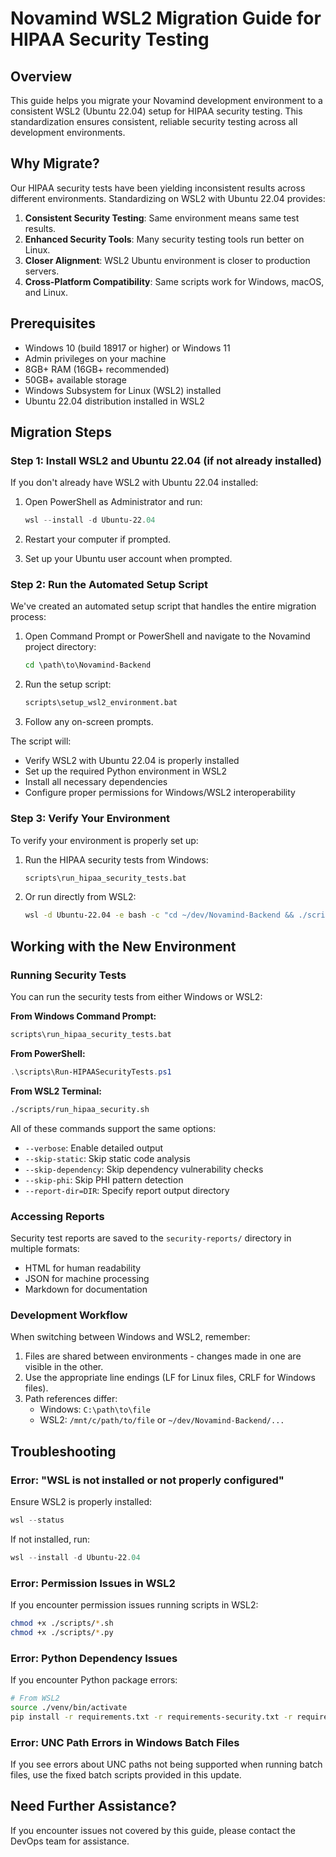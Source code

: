 # Novamind WSL2 Migration Guide for HIPAA Security Testing

## Overview

This guide helps you migrate your Novamind development environment to a consistent WSL2 (Ubuntu 22.04) setup for HIPAA security testing. This standardization ensures consistent, reliable security testing across all development environments.

## Why Migrate?

Our HIPAA security tests have been yielding inconsistent results across different environments. Standardizing on WSL2 with Ubuntu 22.04 provides:

1. **Consistent Security Testing**: Same environment means same test results.
2. **Enhanced Security Tools**: Many security testing tools run better on Linux.
3. **Closer Alignment**: WSL2 Ubuntu environment is closer to production servers.
4. **Cross-Platform Compatibility**: Same scripts work for Windows, macOS, and Linux.

## Prerequisites

- Windows 10 (build 18917 or higher) or Windows 11
- Admin privileges on your machine
- 8GB+ RAM (16GB+ recommended)
- 50GB+ available storage
- Windows Subsystem for Linux (WSL2) installed 
- Ubuntu 22.04 distribution installed in WSL2

## Migration Steps

### Step 1: Install WSL2 and Ubuntu 22.04 (if not already installed)

If you don't already have WSL2 with Ubuntu 22.04 installed:

1. Open PowerShell as Administrator and run:
   ```powershell
   wsl --install -d Ubuntu-22.04
   ```

2. Restart your computer if prompted.

3. Set up your Ubuntu user account when prompted.

### Step 2: Run the Automated Setup Script

We've created an automated setup script that handles the entire migration process:

1. Open Command Prompt or PowerShell and navigate to the Novamind project directory:
   ```cmd
   cd \path\to\Novamind-Backend
   ```

2. Run the setup script:
   ```cmd
   scripts\setup_wsl2_environment.bat
   ```

3. Follow any on-screen prompts.

The script will:
- Verify WSL2 with Ubuntu 22.04 is properly installed
- Set up the required Python environment in WSL2
- Install all necessary dependencies
- Configure proper permissions for Windows/WSL2 interoperability

### Step 3: Verify Your Environment

To verify your environment is properly set up:

1. Run the HIPAA security tests from Windows:
   ```cmd
   scripts\run_hipaa_security_tests.bat
   ```

2. Or run directly from WSL2:
   ```bash
   wsl -d Ubuntu-22.04 -e bash -c "cd ~/dev/Novamind-Backend && ./scripts/run_hipaa_security.sh"
   ```

## Working with the New Environment

### Running Security Tests

You can run the security tests from either Windows or WSL2:

**From Windows Command Prompt:**
```cmd
scripts\run_hipaa_security_tests.bat
```

**From PowerShell:**
```powershell
.\scripts\Run-HIPAASecurityTests.ps1
```

**From WSL2 Terminal:**
```bash
./scripts/run_hipaa_security.sh
```

All of these commands support the same options:
- `--verbose`: Enable detailed output
- `--skip-static`: Skip static code analysis
- `--skip-dependency`: Skip dependency vulnerability checks
- `--skip-phi`: Skip PHI pattern detection
- `--report-dir=DIR`: Specify report output directory

### Accessing Reports

Security test reports are saved to the `security-reports/` directory in multiple formats:
- HTML for human readability
- JSON for machine processing
- Markdown for documentation

### Development Workflow

When switching between Windows and WSL2, remember:

1. Files are shared between environments - changes made in one are visible in the other.
2. Use the appropriate line endings (LF for Linux files, CRLF for Windows files).
3. Path references differ:
   - Windows: `C:\path\to\file`
   - WSL2: `/mnt/c/path/to/file` or `~/dev/Novamind-Backend/...`

## Troubleshooting

### Error: "WSL is not installed or not properly configured"

Ensure WSL2 is properly installed:
```powershell
wsl --status
```

If not installed, run:
```powershell
wsl --install -d Ubuntu-22.04
```

### Error: Permission Issues in WSL2

If you encounter permission issues running scripts in WSL2:
```bash
chmod +x ./scripts/*.sh
chmod +x ./scripts/*.py
```

### Error: Python Dependency Issues

If you encounter Python package errors:
```bash
# From WSL2
source ./venv/bin/activate
pip install -r requirements.txt -r requirements-security.txt -r requirements-dev.txt
```

### Error: UNC Path Errors in Windows Batch Files

If you see errors about UNC paths not being supported when running batch files, use the fixed batch scripts provided in this update.

## Need Further Assistance?

If you encounter issues not covered by this guide, please contact the DevOps team for assistance.
